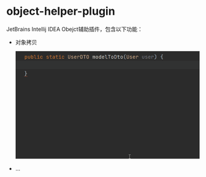 # object-helper-plugin
JetBrains Intellij IDEA Obejct辅助插件，包含以下功能：

- 对象拷贝

  ![](./images/1.gif)

- …